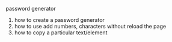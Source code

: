 password generator
1. how to create a password generator
2. how to use add numbers, characters without reload the page
3. how to copy a particular text/element